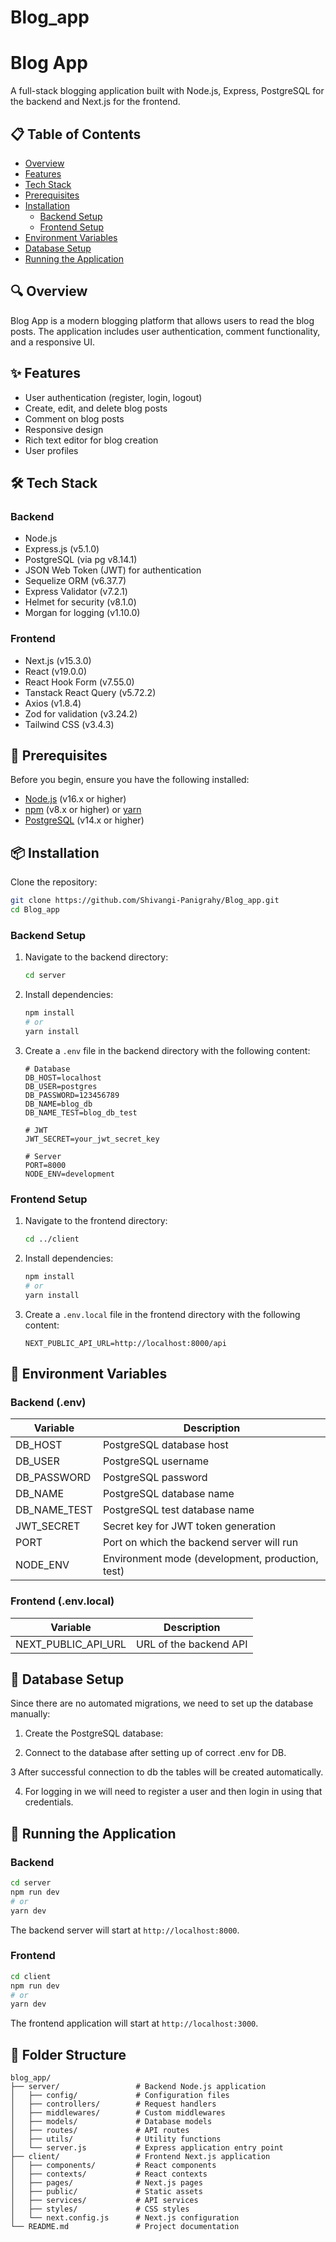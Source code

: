 # Blog_app

# Blog App

A full-stack blogging application built with Node.js, Express, PostgreSQL for the backend and Next.js for the frontend.

## 📋 Table of Contents

- [Overview](#overview)
- [Features](#features)
- [Tech Stack](#tech-stack)
- [Prerequisites](#prerequisites)
- [Installation](#installation)
  - [Backend Setup](#backend-setup)
  - [Frontend Setup](#frontend-setup)
- [Environment Variables](#environment-variables)
- [Database Setup](#database-setup)
- [Running the Application](#running-the-application)

## 🔍 Overview

Blog App is a modern blogging platform that allows users to read the blog posts. The application includes user authentication, comment functionality, and a responsive UI.

## ✨ Features

- User authentication (register, login, logout)
- Create, edit, and delete blog posts
- Comment on blog posts
- Responsive design
- Rich text editor for blog creation
- User profiles

## 🛠️ Tech Stack

### Backend
- Node.js
- Express.js (v5.1.0)
- PostgreSQL (via pg v8.14.1)
- JSON Web Token (JWT) for authentication
- Sequelize ORM (v6.37.7)
- Express Validator (v7.2.1)
- Helmet for security (v8.1.0)
- Morgan for logging (v1.10.0)

### Frontend
- Next.js (v15.3.0)
- React (v19.0.0)
- React Hook Form (v7.55.0)
- Tanstack React Query (v5.72.2)
- Axios (v1.8.4)
- Zod for validation (v3.24.2)
- Tailwind CSS (v3.4.3)

## 📝 Prerequisites

Before you begin, ensure you have the following installed:
- [Node.js](https://nodejs.org/) (v16.x or higher)
- [npm](https://www.npmjs.com/) (v8.x or higher) or [yarn](https://yarnpkg.com/)
- [PostgreSQL](https://www.postgresql.org/) (v14.x or higher)

## 📦 Installation

Clone the repository:

```bash
git clone https://github.com/Shivangi-Panigrahy/Blog_app.git
cd Blog_app
```

### Backend Setup

1. Navigate to the backend directory:
   ```bash
   cd server
   ```

2. Install dependencies:
   ```bash
   npm install
   # or
   yarn install
   ```

3. Create a `.env` file in the backend directory with the following content:
   ```
   # Database
   DB_HOST=localhost
   DB_USER=postgres
   DB_PASSWORD=123456789
   DB_NAME=blog_db
   DB_NAME_TEST=blog_db_test

   # JWT
   JWT_SECRET=your_jwt_secret_key

   # Server
   PORT=8000
   NODE_ENV=development
   ```

### Frontend Setup

1. Navigate to the frontend directory:
   ```bash
   cd ../client
   ```

2. Install dependencies:
   ```bash
   npm install
   # or
   yarn install
   ```

3. Create a `.env.local` file in the frontend directory with the following content:
   ```
   NEXT_PUBLIC_API_URL=http://localhost:8000/api
   ```

## 🔐 Environment Variables

### Backend (.env)

| Variable | Description |
|----------|-------------|
| DB_HOST | PostgreSQL database host |
| DB_USER | PostgreSQL username |
| DB_PASSWORD | PostgreSQL password |
| DB_NAME | PostgreSQL database name |
| DB_NAME_TEST | PostgreSQL test database name |
| JWT_SECRET | Secret key for JWT token generation |
| PORT | Port on which the backend server will run |
| NODE_ENV | Environment mode (development, production, test) |

### Frontend (.env.local)

| Variable | Description |
|----------|-------------|
| NEXT_PUBLIC_API_URL | URL of the backend API |

## 💾 Database Setup

Since there are no automated migrations, we need to set up the database manually:

1. Create the PostgreSQL database:


2. Connect to the database after setting up of correct .env for DB.


3 After successful connection to db the tables will be created automatically.

4. For logging in we will need to register a user and then login in using that credentials.



## 🚀 Running the Application

### Backend

```bash
cd server
npm run dev
# or
yarn dev
```

The backend server will start at `http://localhost:8000`.

### Frontend

```bash
cd client
npm run dev
# or
yarn dev
```

The frontend application will start at `http://localhost:3000`.


## 📁 Folder Structure

```
blog_app/
├── server/                 # Backend Node.js application
│   ├── config/             # Configuration files
│   ├── controllers/        # Request handlers
│   ├── middlewares/        # Custom middlewares
│   ├── models/             # Database models
│   ├── routes/             # API routes
│   ├── utils/              # Utility functions
│   └── server.js           # Express application entry point
├── client/                 # Frontend Next.js application
│   ├── components/         # React components
│   ├── contexts/           # React contexts
│   ├── pages/              # Next.js pages
│   ├── public/             # Static assets
│   ├── services/           # API services
│   ├── styles/             # CSS styles
│   └── next.config.js      # Next.js configuration
└── README.md               # Project documentation
```
